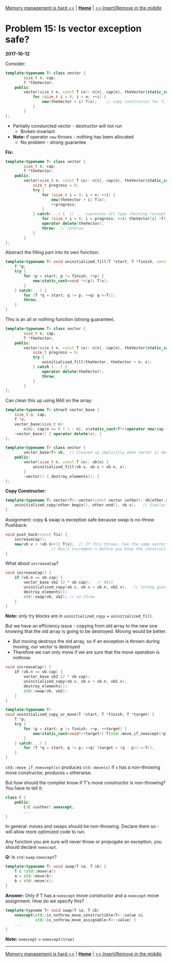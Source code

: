 [Memory management is hard <<](./problem_14.md) | [**Home**](../README.md) | [>> Insert/Remove in the middle](./problem_16.md)

# Problem 15: Is vector exception safe?
**2017-10-12**

Consider:

```C++
template<typename T> class vector {
        size_t n, cap;
        T *theVector;
    public:
        vector(size_t n, const T &x): n{n}, cap{n}, theVector{static_cast<T*>(operator new(n * sizeof(T)))} {
            for (size_t i = 0; i < n; ++i) {
                new(theVector + i) T(x);    // copy constructor for T, could throw - then what?
            }
        }
};
```

- Partially consturcted vector - destructor will not run
    - Broken invariant
- **Note:** if operator `new` throws - nothing has been allocated
    - No problem - strong guarantee

**Fix:**
```C++
template<typename T> class vector {
        size_t n, cap;
        T *theVector;
    public:
        vector(size_t n, const T &x): n{n}, cap{n}, theVector{static_cast<T*>(operator new(n * sizeof(T)))} {
            size_t progress = 0;
            try {
                for (size_t i = 0; i < n; ++i) {
                    new(theVector + i) T(x);
                    ++progress;
                }
            } catch(...) {  // ... supresses all type checking (accept whatever)
                for (size_t i = 0; i < progress; ++i) theVector[i] ~T();
                operator delete(theVector);
                throw;  // rethrow
            }
        }
};
``` 

Abstract the filling part into its own function:
```C++
template<typename T> void uninitialized_fill(T *start, T *finish, const T &x) {
    T *p;
    try {
        for (p = start; p != finish; ++p) {
            new(static_cast<void *>(p)) T(x);
        }
    } catch(...) {
        for (T *q = start; q != p; ++q) q->~T();
        throw;
    }
}
```

This is an all or nothing function (strong guarantee).

```C++
template<typename T> class vector {
        size_t n, cap;
        T *theVector;
    public:
        vector(size_t n, const T &x): n{n}, cap{n}, theVector{static_cast<T*>(operator new(n * sizeof(T)))} {
            size_t progress = 0;
            try {
                uninitialized_fill(theVector, theVector + n; x);
            } catch (...) {
                operator delete(theVector);
                throw;
            }
        }
};
```

Can clean this up using RAII on the array:

```C++
template<typename T> struct vector_base {
    size_t n, cap;
    T *v;
    vector_base(size_t n): 
        n{n}, cap{n == 0 ? 1 : n}, v{static_cast<T*>(operator new(cap * sizeof(T)))} {}
    ~vector_base() { operator delete(v); }
};

template<typename T> class vector {
        vector_base<T> vb;  // Cleaned up implicitly when vector is destroyed
    public:
        vector(size_t n, const T &x): vb{n} {
            uninitialized_fill(vb.v, vb.v + vb.n, x);
        }
        ~vector() { destroy_elements(); }
};
```  

**Copy Constructor:**
```C++
template<typename T> vector<T>::vector(const vector &other): vb{other.size()} {
    uninitialized_copy(other.begin(), other.end(), vb.v);   // Similar to uninitialized_fill
}
```

Assignment: copy & swap is exception safe because swap is no-throw
Pushback:
```C++
void push_back(const T&x) {
    increaseCap();
    new(vb.v + (vb.n++)) T{x};  // If this throws, hve the same vector
                    // Don't increment n before you know the construction succeded
}
``` 

What about `increaseCap`? 

```C++
void increaseCap() {
    if (vb.n == vb.cap) {
        vector_base vb2 {2 * vb.cap};   // RAII
        uninitialized_copy(vb.v, vb.v + vb.n, vb2.v);   // Strong guarantee
        destroy_elements();
        std::swap(vb, vb2); // no throw
    }
}
```

**Note:** only try blocks are in `uninitialized_copy` + `uninitialized_fill`.

But we have an efficiency issue - copying from old array to the new one knowing that the old array is going to be destroyed. Moving would be better.
- But moving destroys the old array, so if an exception is thrown during moving, our vector is destroyed
- Therefore we can only move if we are sure that the move operation is nothrow.

```C++
void increaseCap() {
    if (vb.n == vb.cap) {
        vector_base vb2 {2 * vb.cap};
        uninitialized_copy(vb.v, vb.v + vb.n, vb2.v);   
        destroy_elements();
        std::swap(vb, vb2); 
    }
}

template<typename T>
void uninitialized_copy_or_move(T *start, T *finish, T *target) {
    T *p;
    try {
        for (p = start; p != finish; ++p, ++target) {
            new(static_cast<void*>(target)) T{std::move_if_noexcept(*p)};
        }
    } catch(...) {
        for (T *q = start; q != p; ++q) (target + (q - p))->~T();
    }
}
```

`std::move_if_noexcept(x)` produces `std::move(x)` if `x` has a non-throwing move constructor, produces `x` otherwise.

But how should the compiler know if T's move constructor is non-throwing? You have to tell it:

```C++
class C {
    public:
        C(C &&other) noexcept;
        ...
}
```

In general: moves and swaps should be non-throwing. Declare them so - will allow more optimized code to run.

Any function you are sure will never throw or propogate an exception, you should declare `noexcept`.

**Q:** Is `std:swap` `noexcept`?

```C++
template<typename T> void swap(T &a, T &b) {
    T c (std::move(a))
    a = std::move(b);
    b = std::move(c);
}
```

**Answer:** Only if T has a `noexcept` move constructor and a `noexcept` move assignment. How do we specify this?

```C++
template<typname T> void swap(T &a, T &b) 
    noexcept(std::is_nothrow_move_constructible<T>::value &&
             std::is_nothrow_move_assignable<T>::value) {
    ...
}
``` 

**Note:** `noexcept` = `noexcept(true)`

---
[Memory management is hard <<](./problem_14.md) | [**Home**](../README.md) | [>> Insert/Remove in the middle](./problem_16.md)
